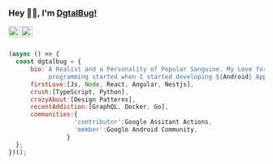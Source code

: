 ### Hey 👋🏽, I'm [DgtalBug!](https://dgtalbug.in) 

<a href="https://github.com/dgtalbug">
  <img align="left" alt="Github" width="22px" src="https://cdn.jsdelivr.net/npm/simple-icons@v3/icons/github.svg" />
</a>
<a href="https://medium.com/@dgtalbug">
  <img align="left" alt="Medium" width="22px" src="https://cdn.jsdelivr.net/npm/simple-icons@v3/icons/medium.svg" />
</a>
<br/>
<br/>
  
```javascript
(async () => {
  const dgtalbug = {
      bio:`A Realist and a Personality of Popular Sanguine. My Love for 
           programming started when I started developing ${Android} Apps.`,
      firstLove:[Js, Node, React, Angular, Nestjs],
      crush:[TypeScript, Python],
      crazyAbout:[Design Patterns],
      recentAddiction:[GraphQL, Docker, Go],
      communities:{
                  'contributor':Google Assitant Actions,
                  'member':Google Android Community,
                }
  };
})();
```
